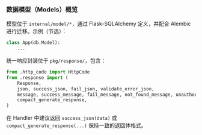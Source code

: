 ### 数据模型（Models）概览

模型位于 `internal/model/*`，通过 Flask-SQLAlchemy 定义，并配合 Alembic 进行迁移。示例（节选）：

```1:20:/home/breath/projects/llmops/xiaohe-llmops-api/internal/model/app.py
class App(db.Model):
    ...
```

统一响应封装位于 `pkg/response/`，包含：
```8:22:/home/breath/projects/llmops/xiaohe-llmops-api/pkg/response/__init__.py
from .http_code import HttpCode
from .response import (
    Response,
    json, success_json, fail_json, validate_error_json,
    message, success_message, fail_message, not_found_message, unauthorized_message, forbidden_message,
    compact_generate_response,
)
```

在 Handler 中建议返回 `success_json(data)` 或 `compact_generate_response(...)` 保持一致的返回体格式。


